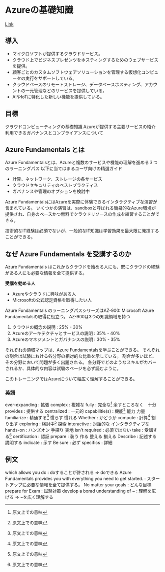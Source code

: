 # Azureの基礎知識
[Link](https://learn.microsoft.com/en-us/training/modules/describe-cloud-compute/1-introduction-microsoft-azure-fundamentals)

## 導入
- マイクロソフトが提供するクラウドサービス。
- クラウド上でビジネスプレゼンツをホスティングするためのウェブサービスを提供。
- 顧客ごとのカスタムソフトウェアソリューションを管理する仮想化コンピュータの実行をサポートしている。
- クラウドベースのリモートストレージ、データベースホスティング、アカウントの一元管理などのサービスを提供している。
- AIやIoTに特化した新しい機能を提供している。

## 目標
クラウドコンピューティングの基礎知識
Azureが提供する主要サービスの紹介
利用できるガバナンスとコンプライアンスについて

## Azure Fundamentals とは
Azure Fundamentalsとは、Azureと複数のサービスや機能の理解を進める３つのラーニングパス
以下に当てはまるユーザ向けの精選ガイド
- 計算、ネットワーク、ストレージの各サービス
- クラウドセキュリティのベストプラクティス
- ガバナンスや管理のオプションを検討中

Azure FundamentalsにはAzureを実際に体験できるインタラクティブな演習が含まれている。
いくつかの演習は、sandboxと呼ばれる簡易的なAzure環境が提供され、自身のペースかつ無料でクラウドリソースの作成を練習することができる。

技術的なIT経験は必須でないが、一般的なIT知識は学習効果を最大限に発揮することができる。

## なぜ Azure Fundamentals を受講するのか
Azure Fundamentals はこれからクラウドを始める人にも、既にクラウドの経験がある人にも必要な情報を全て提供する。

**受講を勧める人**
- Azureやクラウドに興味がある人
- Microsoftの公式認定資格を取得したい人

Azure Fundamentals のラーニングパスシリーズはAZ-900: Microsoft Azure Fundamentalsの取得に役立つ。
AZ-900は3つの知識領域を持つ
1. クラウドの概念の説明 : 25% - 30%
2. Azureのアーキテクチャとサービスの説明 : 35% - 40%
3. Azureのマネジメントとガバナンスの説明 : 30% - 35%

それぞれの領域マップは、Azure Fundamentalsを学ぶことができる。
それぞれの割合は試験における各分野の相対的な比重を示している。
割合が多いほど、その分野において問題が多く出題される。
各分野でどのようなスキルがカバーされるか、具体的な内容は試験のページを必ず読むように。

このトレーニングではAzureについて幅広く理解することができる。


### 英語
ever-expanding : 拡張
complex : 複雑な
fully : 完全な[^1] 余すところなく　十分
provides : 提供する
centralized : 一元的
capabilitie(s) : 機能[^1] 能力 力量
familiarize : 精通する[^1] 慣らす 慣れる
Whether : かどうか
compute : 計算[^1] 割り出す
exploring : 検討中[^1] 探索
interactive : 対話的な インタラクティブな
hands-on : ハンズオン 手探り 実地
isn't required : 必須ではない
take : 受講する[^1]
certification : 認証
prepare : 装う 作る 整える 揃える
Describe : 記述する 説明する
indicate : 示す
Be sure : 必ず
specifics : 詳細
## 例文
which allows you do : doすることが許される ⇒ doできる 
Azure Fundamentals provides you with everything you need to get started. : スタートアップに必要な情報を全て提供する。
No matter your goals : どんな目標
prepare for Exam : 試験対策
develop a borad understanding of ~ : 理解を広げる ⇒ ~を広く理解する

[^1]:原文上での意味
